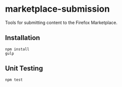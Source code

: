 # marketplace-submission

Tools for submitting content to the Firefox Marketplace.

## Installation

    npm install
    gulp

## Unit Testing

    npm test
